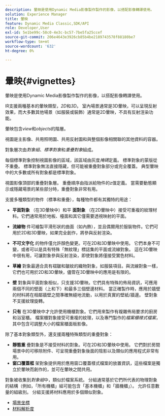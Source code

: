 ```yaml
---
description: 暈映是使用Dynamic Media影像製作製作的影像，以搭配影像轉譯使用。
solution: Experience Manager
title: 暈映
feature: Dynamic Media Classic,SDK/API
role: Developer,User
exl-id: 5e1be99c-58c0-4e3c-bc57-7be5fa25ccef
source-git-commit: 206e4643e3926cb85b4be2189743578f88180be7
workflow-type: tm+mt
source-wordcount: '632'
ht-degree: 0%

---
```


# 暈映{#vignettes}

暈映是使用Dynamic Media影像製作製作的影像，以搭配影像轉譯使用。

IR支援兩種基本的暈映類型，*2D*&#x200B;和&#x200B;*3D*。 室內場景通常是3D暈映，可以呈現反射效果，而大多數其他場景（如服裝或裝飾）通常是2D暈映，不具有反射渲染功能。

暈映包含&#x200B;*view*&#x200B;和&#x200B;*objects*&#x200B;的階層。

視圖是主影像、共用照明圖、共用反射圖和與整個影像相關聯的其他資料的容器。

對象層次由&#x200B;*對象組*、*標準對象*&#x200B;和&#x200B;*重疊對象*&#x200B;組成。

每個標準對象控制視圖影像的區域，該區域由灰度&#x200B;*掩碼*&#x200B;定義。 標準對象的蒙版從不重疊。 標準對象無法直接隱藏，但可能被重疊對象部分或完全覆蓋。 典型暈映中的大多數或所有對象都是標準對象。

視圖影像頂部的重疊對象層。 重疊順序由指派給物件的z值定義。 當需要動態顯示或隱藏場景的某些部分時，重疊對象非常有用。

支援多種類型的物件（標準和重疊），每種物件都有其獨特的用途：

* **平面對象** （在3D暈映中）和平 **面對象** （在2D暈映中）接受可重複的紋理材料。它們通常用於地板、檯面和其它僅需要透視映射的平面。

* **流線物** 件可繪製平滑形狀的曲面（如內飾），並且偶爾用於服裝物件。它們可用於2D和3D暈映，如果完全創作，將參與反射渲染。
* **不可文字化** 的物件僅允許顏色變更。可在2D和3D暈映中使用。 它們本身不可變，或者可以是具有特殊「無紋理」標誌集的平面或流線對象。 這在3D暈映中很有用，可讓對象參與反射渲染，即使對象將僅接受實色材料。
* **草繪** 對象最適合具有褶皺和皺紋的織物對象，如服裝項目。與流線對象一樣，它們也可用於2D和3D暈映，儘管在3D暈映中的應用是有限的。
* **壁** 對象與平面對象相似，只支援3D暈映。它們具有特殊的佈局資訊，可應用兩個不同的壁面（上和下）和最多三個壁邊材料。 當正確製作時，應用於牆壁的材料將在相鄰牆壁之間準確無縫地流動，以用於真實的壁紙/牆邊。 壁對象不支援紋理旋轉。
* **只有** 在3D暈映中才允許使用機櫃對象。它們用來製作有複雜佈局要求的廚房和浴室櫃。 檔案櫃對象接受可重複的紋理，以及專門製作的&#x200B;*檔案櫃樣式檔案*，其中包含可調整大小的檔案櫃面板影像。

除了基本對象類型外，還支援兩種特殊類型的重疊對象：

* **靜態重** 疊對象是不接受材料的對象。可在2D和3D暈映中使用。 它們對於房間場景中的可移除附件、可呈現重疊對象後面的陰影以及類似的應用程式非常有用。
* **窗口覆蓋框** 架對象提供用於應用窗口覆蓋樣式檔案的放置資訊，這些檔案是獨立於暈映而創作的，並可在暈映之間共用。

對象被收集到&#x200B;*對象組*&#x200B;中，類似於檔案系統。 分組通常基於它們所代表的物理對象的結構（例如，「所有機櫃」組可能包含「基本機櫃」和「牆機櫃」）。 允許任意數量的組級別。 分組支援將材料應用於多個類似對象。

* [場景坐標](c-ir-scene-coordinates.md)
* [材料解析度](c-ir-material-resolution.md)
